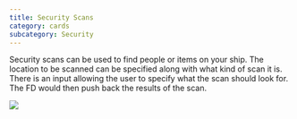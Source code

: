 ```yaml
---
title: Security Scans
category: cards
subcategory: Security
---
```

Security scans can be used to find people or items on your ship. The location to be scanned can be specified along with what kind of scan it is. There is an input allowing the user to specify what the scan should look for. The FD would then push back the results of the scan.



![](/img/screen-shot-2019-03-17-at-4.51.16-pm.png)
